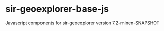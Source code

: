 sir-geoexplorer-base-js
=======================

Javascript components for sir-geoexplorer version 7.2-minen-SNAPSHOT
